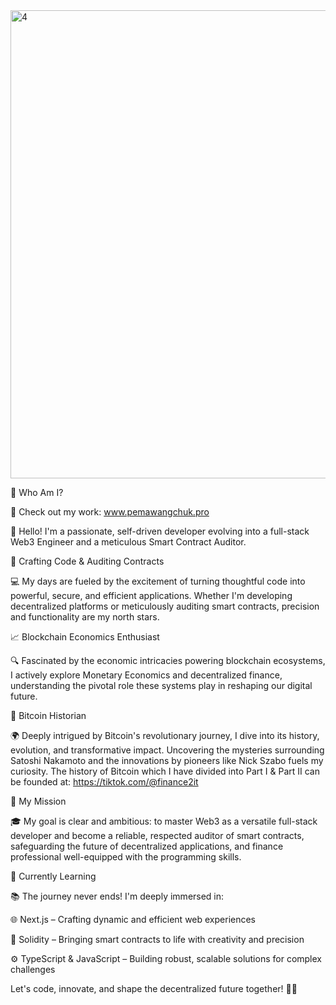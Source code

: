 
<img width="546" height="749" alt="4" src="https://github.com/user-attachments/assets/3e314e7c-8b22-4f18-badb-2ba87b60ac38" />


🤠 Who Am I?

🔗 Check out my work: www.pemawangchuk.pro

👋 Hello! I'm a passionate, self-driven developer evolving into a full-stack Web3 Engineer and a meticulous Smart Contract Auditor.

🚀 Crafting Code & Auditing Contracts

💻 My days are fueled by the excitement of turning thoughtful code into powerful, secure, and efficient applications. Whether I'm developing decentralized platforms or meticulously auditing smart contracts, precision and functionality are my north stars.

📈 Blockchain Economics Enthusiast

🔍 Fascinated by the economic intricacies powering blockchain ecosystems, I actively explore Monetary Economics and decentralized finance, understanding the pivotal role these systems play in reshaping our digital future.

📜 Bitcoin Historian

🌍 Deeply intrigued by Bitcoin's revolutionary journey, I dive into its history, evolution, and transformative impact. Uncovering the mysteries surrounding Satoshi Nakamoto and the innovations by pioneers like Nick Szabo fuels my curiosity.
The history of Bitcoin which I have divided into Part I & Part II can be founded at: https://tiktok.com/@finance2it

🎯 My Mission

🎓 My goal is clear and ambitious: to master Web3 as a versatile full-stack developer and become a reliable, respected auditor of smart contracts, safeguarding the future of decentralized applications, and finance professional well-equipped with the programming skills. 

🌱 Currently Learning

📚 The journey never ends! I'm deeply immersed in:

🌐 Next.js – Crafting dynamic and efficient web experiences

📜 Solidity – Bringing smart contracts to life with creativity and precision

⚙️ TypeScript & JavaScript – Building robust, scalable solutions for complex challenges

Let's code, innovate, and shape the decentralized future together! 🚀✨
